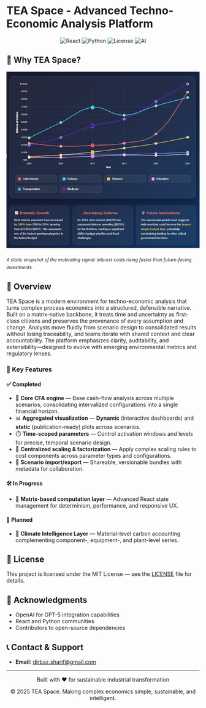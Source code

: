 # TEA Space - Advanced Techno-Economic Analysis Platform

<div align="center">
  <img src="https://img.shields.io/badge/React-18.2.0-61DAFB?style=for-the-badge&logo=react&logoColor=white" alt="React">
  <img src="https://img.shields.io/badge/Python-3.9+-3776AB?style=for-the-badge&logo=python&logoColor=white" alt="Python">
  <img src="https://img.shields.io/badge/License-MIT-green?style=for-the-badge" alt="License">
  <img src="https://img.shields.io/badge/AI-GPT--5-412991?style=for-the-badge&logo=openai&logoColor=white" alt="AI">
</div>

## 🧭 Why TEA Space?

<p align="center">
  <img src="assets/why/Why.png"
       alt="Debt Interest vs Major Budget Categories — why TEA Space matters"
       width="900">
</p>

<sub><i>A static snapshot of the motivating signal: interest costs rising faster than future-facing investments.</i></sub>


## 🌟 Overview

TEA Space is a modern environment for techno-economic analysis that turns complex process economics into a structured, defensible narrative. Built on a matrix-native backbone, it treats time and uncertainty as first-class citizens and preserves the provenance of every assumption and change. Analysts move fluidly from scenario design to consolidated results without losing traceability, and teams iterate with shared context and clear accountability. The platform emphasizes clarity, auditability, and extensibility—designed to evolve with emerging environmental metrics and regulatory lenses.

### 🎯 Key Features

#### ✅ Completed

* 🧮 **Core CFA engine** — Base cash-flow analysis across multiple scenarios, consolidating intervalized configurations into a single financial horizon.
* 📊 **Aggregated visualization** — **Dynamic** (interactive dashboards) and **static** (publication-ready) plots across scenarios.
* ⏱️ **Time-scoped parameters** — Control activation windows and levels for precise, temporal scenario design.
* 🧰 **Centralized scaling & factorization** — Apply complex scaling rules to cost components across parameter types and configurations.
* 🔄 **Scenario import/export** — Shareable, versionable bundles with metadata for collaboration.

#### 🛠️ In Progress

* 🧱 **Matrix-based computation layer** — Advanced React state management for determinism, performance, and responsive UX.

#### 🔭 Planned

* 🌱 **Climate Intelligence Layer** — Material-level carbon accounting complementing component-, equipment-, and plant-level series.

## 📄 License

This project is licensed under the MIT License — see the [LICENSE](LICENSE) file for details.

## 🙏 Acknowledgments

* OpenAI for GPT-5 integration capabilities
* React and Python communities
* Contributors to open-source dependencies

## 📞 Contact & Support

* **Email**: [dirbaz.sharif@gmail.com](mailto:dirbaz.sharif@gmail.com)

---

<div align="center">
  <p>Built with ❤️ for sustainable industrial transformation</p>
  <p>© 2025 TEA Space. Making complex economics simple, sustainable, and intelligent.</p>
</div>
